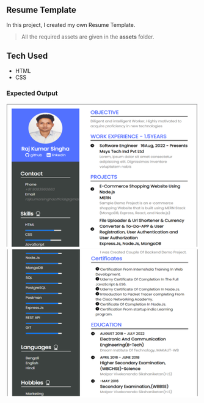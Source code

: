 ## Resume Template

In this project, I created my own Resume Template.

> All the required assets are given in the **assets** folder.

## Tech Used

- HTML
- CSS

### Expected Output

![output image](./output/resume1st.png)
![output image](./output/resume2nd.png)
